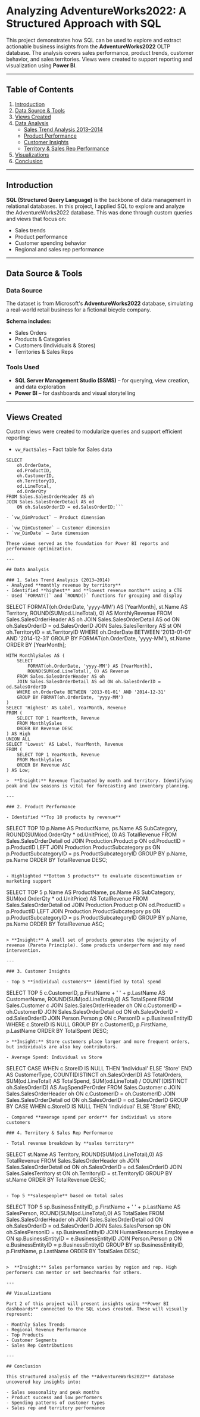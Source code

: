 # Analyzing AdventureWorks2022: A Structured Approach with SQL

This project demonstrates how SQL can be used to explore and extract actionable business insights from the **AdventureWorks2022** OLTP database. The analysis covers sales performance, product trends, customer behavior, and sales territories. Views were created to support reporting and visualization using **Power BI**.

---

## Table of Contents

1. [Introduction](#introduction)  
2. [Data Source & Tools](#data-source--tools)  
3. [Views Created](#views-created)  
4. [Data Analysis](#data-analysis)  
   - [Sales Trend Analysis 2013–2014](#sales-trend-analysis-20132014)  
   - [Product Performance](#product-performance)  
   - [Customer Insights](#customer-insights)  
   - [Territory & Sales Rep Performance](#territory--sales-rep-performance)  
5. [Visualizations](#visualizations)  
6. [Conclusion](#conclusion)

---

## Introduction

**SQL (Structured Query Language)** is the backbone of data management in relational databases. In this project, I applied SQL to explore and analyze the AdventureWorks2022 database. This was done through custom queries and views that focus on:

- Sales trends
- Product performance
- Customer spending behavior
- Regional and sales rep performance

---

## Data Source & Tools

### Data Source
The dataset is from Microsoft's **AdventureWorks2022** database, simulating a real-world retail business for a fictional bicycle company.

**Schema includes:**
- Sales Orders  
- Products & Categories  
- Customers (Individuals & Stores)  
- Territories & Sales Reps  

### Tools Used
- **SQL Server Management Studio (SSMS)** – for querying, view creation, and data exploration  
- **Power BI** – for dashboards and visual storytelling

---

## Views Created

Custom views were created to modularize queries and support efficient reporting:

- `vw_FactSales` – Fact table for Sales data
  
```CREATE VIEW dbo.vw_FactSales AS
SELECT
    oh.OrderDate,
    od.ProductID,
    oh.CustomerID,
    oh.TerritoryID,
    od.LineTotal,
    od.OrderQty
FROM Sales.SalesOrderHeader AS oh
JOIN Sales.SalesOrderDetail AS od 
    ON oh.SalesOrderID = od.SalesOrderID;```

- `vw_DimProduct` – Product dimension

- `vw_DimCustomer` – Customer dimension  
- `vw_DimDate` – Date dimension  

These views served as the foundation for Power BI reports and performance optimization.

---

## Data Analysis

### 1. Sales Trend Analysis (2013–2014)
- Analyzed **monthly revenue by territory**
- Identified **highest** and **lowest revenue months** using a CTE
- Used `FORMAT()` and `ROUND()` functions for grouping and display

```
SELECT
    FORMAT(oh.OrderDate, 'yyyy-MM') AS [YearMonth],
    st.Name AS Territory,
    ROUND(SUM(od.LineTotal), 0) AS MonthlyRevenue
FROM Sales.SalesOrderHeader AS oh
JOIN Sales.SalesOrderDetail AS od ON oh.SalesOrderID = od.SalesOrderID
JOIN Sales.SalesTerritory AS st ON oh.TerritoryID = st.TerritoryID
WHERE oh.OrderDate BETWEEN '2013-01-01' AND '2014-12-31'
GROUP BY FORMAT(oh.OrderDate, 'yyyy-MM'), st.Name
ORDER BY [YearMonth];
```
WITH MonthlySales AS (
    SELECT
        FORMAT(oh.OrderDate, 'yyyy-MM') AS [YearMonth],
        ROUND(SUM(od.LineTotal), 0) AS Revenue
    FROM Sales.SalesOrderHeader AS oh
    JOIN Sales.SalesOrderDetail AS od ON oh.SalesOrderID = od.SalesOrderID
    WHERE oh.OrderDate BETWEEN '2013-01-01' AND '2014-12-31'
    GROUP BY FORMAT(oh.OrderDate, 'yyyy-MM')
)
SELECT 'Highest' AS Label, YearMonth, Revenue
FROM (
    SELECT TOP 1 YearMonth, Revenue 
    FROM MonthlySales 
    ORDER BY Revenue DESC
) AS High
UNION ALL
SELECT 'Lowest' AS Label, YearMonth, Revenue
FROM (
    SELECT TOP 1 YearMonth, Revenue 
    FROM MonthlySales 
    ORDER BY Revenue ASC
) AS Low;

>  **Insight:** Revenue fluctuated by month and territory. Identifying peak and low seasons is vital for forecasting and inventory planning.

---

### 2. Product Performance

- Identified **Top 10 products by revenue**
```
SELECT TOP 10 
    p.Name AS ProductName,
    ps.Name AS SubCategory,
    ROUND(SUM(od.OrderQty * od.UnitPrice), 0) AS TotalRevenue
FROM Sales.SalesOrderDetail od
JOIN Production.Product p ON od.ProductID = p.ProductID
LEFT JOIN Production.ProductSubcategory ps ON p.ProductSubcategoryID = ps.ProductSubcategoryID
GROUP BY p.Name, ps.Name
ORDER BY TotalRevenue DESC;
```

- Highlighted **Bottom 5 products** to evaluate discontinuation or marketing support

```
SELECT TOP 5 
    p.Name AS ProductName,
    ps.Name AS SubCategory,
    SUM(od.OrderQty * od.UnitPrice) AS TotalRevenue
FROM Sales.SalesOrderDetail od
JOIN Production.Product p ON od.ProductID = p.ProductID
LEFT JOIN Production.ProductSubcategory ps ON p.ProductSubcategoryID = ps.ProductSubcategoryID
GROUP BY p.Name, ps.Name
ORDER BY TotalRevenue ASC;

```

> **Insight:** A small set of products generates the majority of revenue (Pareto Principle). Some products underperform and may need intervention.

---

### 3. Customer Insights

- Top 5 **individual customers** identified by total spend
```
SELECT TOP 5
    c.CustomerID,
    p.FirstName + ' ' + p.LastName AS CustomerName,
    ROUND(SUM(od.LineTotal),0) AS TotalSpent
FROM Sales.Customer c
JOIN Sales.SalesOrderHeader oh ON c.CustomerID = oh.CustomerID
JOIN Sales.SalesOrderDetail od ON oh.SalesOrderID = od.SalesOrderID
JOIN Person.Person p ON c.PersonID = p.BusinessEntityID
WHERE c.StoreID IS NULL
GROUP BY c.CustomerID, p.FirstName, p.LastName
ORDER BY TotalSpent DESC;
```
> **Insight:** Store customers place larger and more frequent orders, but individuals are also key contributors.

- Average Spend: Individual vs Store
```
SELECT 
    CASE 
        WHEN c.StoreID IS NULL THEN 'Individual' 
        ELSE 'Store' 
    END AS CustomerType,
    COUNT(DISTINCT oh.SalesOrderID) AS TotalOrders,
    SUM(od.LineTotal) AS TotalSpend,
    SUM(od.LineTotal) / COUNT(DISTINCT oh.SalesOrderID) AS AvgSpendPerOrder
FROM Sales.Customer c
JOIN Sales.SalesOrderHeader oh ON c.CustomerID = oh.CustomerID
JOIN Sales.SalesOrderDetail od ON oh.SalesOrderID = od.SalesOrderID
GROUP BY CASE WHEN c.StoreID IS NULL THEN 'Individual' ELSE 'Store' END;
```
- Compared **average spend per order** for individual vs store customers

### 4. Territory & Sales Rep Performance

- Total revenue breakdown by **sales territory**
```
SELECT 
    st.Name AS Territory,
    ROUND(SUM(od.LineTotal),0) AS TotalRevenue
FROM Sales.SalesOrderHeader oh
JOIN Sales.SalesOrderDetail od ON oh.SalesOrderID = od.SalesOrderID
JOIN Sales.SalesTerritory st ON oh.TerritoryID = st.TerritoryID
GROUP BY st.Name
ORDER BY TotalRevenue DESC;
```

- Top 5 **salespeople** based on total sales
```
SELECT TOP 5
    sp.BusinessEntityID,
    p.FirstName + ' ' + p.LastName AS SalesPerson,
    ROUND(SUM(od.LineTotal),0) AS TotalSales
FROM Sales.SalesOrderHeader oh
JOIN Sales.SalesOrderDetail od ON oh.SalesOrderID = od.SalesOrderID
JOIN Sales.SalesPerson sp ON oh.SalesPersonID = sp.BusinessEntityID
JOIN HumanResources.Employee e ON sp.BusinessEntityID = e.BusinessEntityID
JOIN Person.Person p ON e.BusinessEntityID = p.BusinessEntityID
GROUP BY sp.BusinessEntityID, p.FirstName, p.LastName
ORDER BY TotalSales DESC;
```

>  **Insight:** Sales performance varies by region and rep. High performers can mentor or set benchmarks for others.

---

## Visualizations

Part 2 of this project will present insights using **Power BI dashboards** connected to the SQL views created. These will visually represent:

- Monthly Sales Trends  
- Regional Revenue Performance  
- Top Products  
- Customer Segments  
- Sales Rep Contributions

---

## Conclusion

This structured analysis of the **AdventureWorks2022** database uncovered key insights into:

- Sales seasonality and peak months  
- Product success and low performers  
- Spending patterns of customer types  
- Sales rep and territory performance
